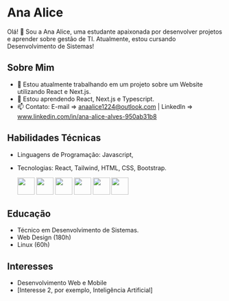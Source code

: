# Ana Alice
Olá! 👋 Sou a Ana Alice, uma estudante apaixonada por desenvolver projetos e aprender sobre gestão de TI. Atualmente, estou cursando Desenvolvimento de Sistemas!

## Sobre Mim
- 🔭 Estou atualmente trabalhando em um projeto sobre um Website utilizando React e Next.js.
- 🌱 Estou aprendendo React, Next.js e Typescript.
- 📫 Contato: E-mail => anaalice1224@outlook.com | LinkedIn => www.linkedin.com/in/ana-alice-alves-950ab31b8

## Habilidades Técnicas
- Linguagens de Programação: Javascript, 
- Tecnologias: React, Tailwind, HTML, CSS, Bootstrap.

  <img src="https://cdn.jsdelivr.net/gh/devicons/devicon/icons/javascript/javascript-original.svg"  width='40' />
  <img src="https://cdn.jsdelivr.net/gh/devicons/devicon/icons/react/react-original.svg" width='40'/>
  <img src="https://cdn.jsdelivr.net/gh/devicons/devicon/icons/tailwindcss/tailwindcss-plain.svg"  width='40'/>
  <img src="https://cdn.jsdelivr.net/gh/devicons/devicon/icons/html5/html5-original.svg"  width='40' />
  <img src="https://cdn.jsdelivr.net/gh/devicons/devicon/icons/css3/css3-original.svg" width='40'/>
  <img src="https://cdn.jsdelivr.net/gh/devicons/devicon/icons/bootstrap/bootstrap-original.svg" width='40' />

## Educação
- Técnico em Desenvolvimento de Sistemas.
- Web Design (180h)
- Linux (60h)

## Interesses
- Desenvolvimento Web e Mobile
- [Interesse 2, por exemplo, Inteligência Artificial]
